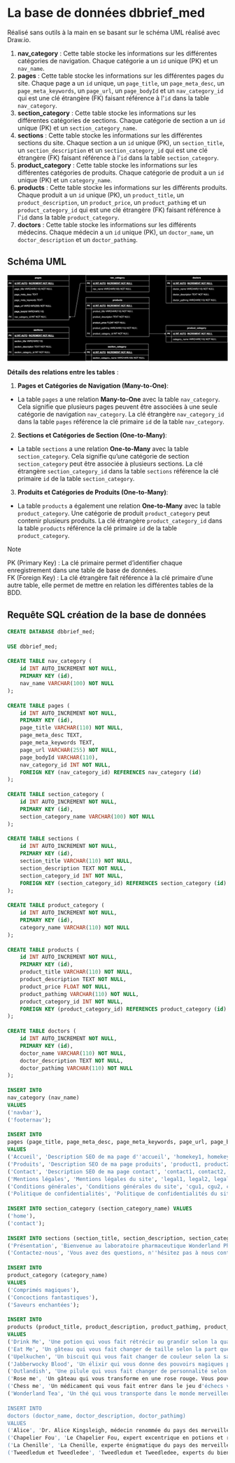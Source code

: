 # La base de données dbbrief_med

Réalisé sans outils à la main en se basant sur le schéma UML réalisé avec Draw.io.

1. **nav_category** : Cette table stocke les informations sur les différentes catégories de navigation. Chaque catégorie a un `id` unique (PK) et un `nav_name`.
2. **pages** : Cette table stocke les informations sur les différentes pages du site. Chaque page a un `id` unique, un `page_title`, un `page_meta_desc`, un `page_meta_keywords`, un `page_url`, un `page_bodyId` et un `nav_category_id` qui est une clé étrangère (FK) faisant référence à l'`id` dans la table `nav_category`.
3. **section_category** : Cette table stocke les informations sur les différentes catégories de sections. Chaque catégorie de section a un `id` unique (PK) et un `section_category_name`.
4. **sections** : Cette table stocke les informations sur les différentes sections du site. Chaque section a un `id` unique (PK), un `section_title`, un `section_description` et un `section_category_id` qui est une clé étrangère (FK) faisant référence à l'`id` dans la table `section_category`.
5. **product_category** : Cette table stocke les informations sur les différentes catégories de produits. Chaque catégorie de produit a un `id` unique (PK) et un `category_name`.
6. **products** : Cette table stocke les informations sur les différents produits. Chaque produit a un `id` unique (PK), un `product_title`, un `product_description`, un `product_price`, un `product_pathimg` et un `product_category_id` qui est une clé étrangère (FK) faisant référence à l'`id` dans la table `product_category`.
7. **doctors** : Cette table stocke les informations sur les différents médecins. Chaque médecin a un `id` unique (PK), un `doctor_name`, un `doctor_description` et un `doctor_pathimg`.

## Schéma UML

![Schéma UML dbbrief_med](../docs/uml/export/dbbrief_med-uml.drawio.svg)

**Détails des relations entre les tables** :

1. **Pages et Catégories de Navigation (Many-to-One)**:
  - La table `pages` a une relation **Many-to-One** avec la table `nav_category`. Cela signifie que plusieurs pages peuvent être associées à une seule catégorie de navigation `nav_category`. La clé étrangère `nav_category_id` dans la table `pages` référence la clé primaire `id` de la table `nav_category`.
2. **Sections et Catégories de Section (One-to-Many)**:
  - La table `sections` a une relation **One-to-Many** avec la table `section_category`. Cela signifie qu’une catégorie de section `section_category` peut être associée à plusieurs sections. La clé étrangère `section_category_id` dans la table `sections` référence la clé primaire `id` de la table `section_category`.
3. **Produits et Catégories de Produits (One-to-Many)**:
  - La table `products` a également une relation **One-to-Many** avec la table `product_category`. Une catégorie de produit `product_category` peut contenir plusieurs produits. La clé étrangère `product_category_id` dans la table `products` référence la clé primaire `id` de la table `product_category`.

> [!NOTE]
> PK (Primary Key) : La clé primaire permet d’identifier chaque enregistrement dans une table de base de données.  
> FK (Foreign Key) : La clé étrangère fait référence à la clé primaire d’une autre table, elle permet de mettre en relation les différentes tables de la BDD.

## Requête SQL création de la base de données

```sql
CREATE DATABASE dbbrief_med;

USE dbbrief_med;

CREATE TABLE nav_category (
    id INT AUTO_INCREMENT NOT NULL,
    PRIMARY KEY (id),
    nav_name VARCHAR(100) NOT NULL
);

CREATE TABLE pages (
    id INT AUTO_INCREMENT NOT NULL,
    PRIMARY KEY (id),
    page_title VARCHAR(110) NOT NULL,
    page_meta_desc TEXT,
    page_meta_keywords TEXT,
    page_url VARCHAR(255) NOT NULL,
    page_bodyId VARCHAR(110),
    nav_category_id INT NOT NULL,
    FOREIGN KEY (nav_category_id) REFERENCES nav_category (id)
);

CREATE TABLE section_category (
    id INT AUTO_INCREMENT NOT NULL,
    PRIMARY KEY (id),
    section_category_name VARCHAR(100) NOT NULL
);

CREATE TABLE sections (
    id INT AUTO_INCREMENT NOT NULL,
    PRIMARY KEY (id),
    section_title VARCHAR(110) NOT NULL,
    section_description TEXT NOT NULL,
    section_category_id INT NOT NULL,
    FOREIGN KEY (section_category_id) REFERENCES section_category (id)
);

CREATE TABLE product_category (
    id INT AUTO_INCREMENT NOT NULL,
    PRIMARY KEY (id),
    category_name VARCHAR(110) NOT NULL
);

CREATE TABLE products (
    id INT AUTO_INCREMENT NOT NULL,
    PRIMARY KEY (id),
    product_title VARCHAR(110) NOT NULL,
    product_description TEXT NOT NULL,
    product_price FLOAT NOT NULL,
    product_pathimg VARCHAR(110) NOT NULL,
    product_category_id INT NOT NULL,
    FOREIGN KEY (product_category_id) REFERENCES product_category (id)
);

CREATE TABLE doctors (
    id INT AUTO_INCREMENT NOT NULL,
    PRIMARY KEY (id),
    doctor_name VARCHAR(110) NOT NULL,
    doctor_description TEXT NOT NULL,
    doctor_pathimg VARCHAR(110) NOT NULL
);

INSERT INTO
nav_category (nav_name)
VALUES
('navbar'),
('footernav');

INSERT INTO
pages (page_title, page_meta_desc, page_meta_keywords, page_url, page_bodyId, nav_category_id)
VALUES
('Accueil', 'Description SEO de ma page d''accueil', 'homekey1, homekey2, homekey3, homekey4', '/', 'home', 1),
('Produits', 'Description SEO de ma page produits', 'product1, product2, product3, product4', '/produits.php', 'products', 1),
('Contact', 'Description SEO de ma page contact', 'contact1, contact2, contact3, contact4', '/contact.php', 'contact', 1),
('Mentions légales', 'Mentions légales du site', 'legal1, legal2, legal3, legal4', '/mentions-legales.php', 'legal', 2),
('Conditions générales', 'Conditions générales du site', 'cgu1, cgu2, cgu3, cgu4', '/cgu.php', 'cgu', 2),
('Politique de confidentialités', 'Politique de confidentialités du site', 'privacy1, privacy2, privacy3, privacy4', '/vie-privee.php', 'privacy', 2);

INSERT INTO section_category (section_category_name) VALUES
('home'),
('contact');

INSERT INTO sections (section_title, section_description, section_category_id) VALUES
('Présentation', 'Bienvenue au laboratoire pharmaceutique Wonderland Pharma, un établissement unique où la science et la magie se rencontrent pour créer des médicaments extraordinaires. Notre équipe dévouée de chercheurs et d''alchimistes travaille sans relâche pour développer des formulations révolutionnaires qui permettent à nos clients de changer de taille, de couleur, ou même d''acquérir des pouvoirs magiques. Inspiré par l''univers fantastique de Lewis Carroll, notre laboratoire est déterminé à repousser les limites de la réalité et à offrir des expériences pharmacologiques inédites. Que vous cherchiez à explorer de nouveaux horizons dimensionnels ou à embrasser votre côté fantastique, notre gamme de produits innovants est conçue pour émerveiller et surprendre. Rejoignez-nous dans cette aventure extraordinaire où la science et la magie convergent pour créer des solutions pharmaceutiques uniques au pays des rêves et de l''émerveillement.', '1'),
('Contactez-nous', 'Vous avez des questions, n''hésitez pas à nous contacter nous nous ferons un plaisir de vous aider.', '2');

INSERT INTO
product_category (category_name)
VALUES
('Comprimés magiques'),
('Concoctions fantastiques'),
('Saveurs enchantées');

INSERT INTO
products (product_title, product_description, product_pathimg, product_price, product_category_id)
VALUES 
('Drink Me', 'Une potion qui vous fait rétrécir ou grandir selon la quantité que vous buvez. Attention à ne pas en abuser !', 'drink_me.webp', 9.99, 2),
('Eat Me', 'Un gâteau qui vous fait changer de taille selon la part que vous mangez. Idéal pour explorer des endroits inaccessibles !', 'eat_me.webp', 12.99, 3),
('Upelkuchen', 'Un biscuit qui vous fait changer de couleur selon la saveur que vous choisissez. Parfait pour vous camoufler ou vous amuser !', 'upelkuchen.webp', 14.99, 3),
('Jabberwocky Blood', 'Un élixir qui vous donne des pouvoirs magiques pendant une courte durée. Utilisez-le avec prudence !', 'jabberwocky_Blood.webp', 19.99, 2),
('Outlandish', 'Une pilule qui vous fait changer de personnalité selon l'humeur que vous souhaitez. Idéale pour vous évader ou vous surprendre !', 'outlandish.webp', 16.99, 1),
('Rose me', 'Un gâteau qui vous transforme en une rose rouge. Vous pouvez ainsi embellir le jardin de la Reine de cœur, mais attention à ne pas vous faire couper !', 'rose_me.webp', 11.99, 3),
('Chess me', 'Un médicament qui vous fait entrer dans le jeu d'échecs vivant. Vous pouvez ainsi devenir un pion, un fou, une tour, un cavalier, un roi ou une reine, mais attention à ne pas vous faire échec et mat !', 'chess_me.webp', 6.99, 1),
('Wonderland Tea', 'Un thé qui vous transporte dans le monde merveilleux d'Alice. Attention, vous ne contrôlez pas le temps ni le lieu de votre retour !', 'wonderland_Tea.webp', 24.99, 3);

INSERT INTO
doctors (doctor_name, doctor_description, doctor_pathimg)
VALUES 
('Alice', 'Dr. Alice Kingsleigh, médecin renommée du pays des merveilles, apporte sa magie à la médecine moderne. Forte de son expérience dans des mondes fantastiques, elle assure la qualité des médicaments disponibles sur notre site. Sa combinaison unique de rigueur scientifique et de créativité offre des solutions novatrices pour le bien-être de tous. Faites confiance au Dr. Alice Kingsleigh pour des conseils médicaux exceptionnels au-delà de l''ordinaire.', 'alice-doctor.webp'),
('Chapelier Fou', 'Le Chapelier Fou, expert excentrique en potions et remèdes du pays des merveilles, apporte une touche de folie à la médecine. Sa créativité débordante et sa compréhension unique des ingrédients inhabituels font de lui une figure clé dans le domaine pharmaceutique. En naviguant à travers des réalités fantaisistes, le Chapelier Fou propose des solutions médicales hors du commun pour favoriser le bien-être de chacun. Sa folie maîtrisée et son savoir atypique font de lui un allié surprenant et fiable dans la recherche de conseils médicaux singuliers et innovants.', 'madhatter-doctor.webp'),
('La Chenille', 'La Chenille, experte énigmatique du pays des merveilles, offre une perspective unique en tant que conseillère médicale. Sa sagesse transcendantale et son approche contemplative se reflètent dans la sélection minutieuse des produits pharmaceutiques sur notre site. La Chenille, avec son regard perspicace et son penchant pour les remèdes naturels, incarne une approche holistique de la santé. Confiez-vous à la guidance exceptionnelle de la Chenille pour des conseils médicaux uniques et apaisants.', 'caterpillar-doctor.webp'),
('Tweedledum et Tweedledee', 'Tweedledum et Tweedledee, experts du bien-être au pays des merveilles, ajoutent une touche ludique à la médecine. Ces jumeaux énergiques apportent une perspective unique, mêlant fantaisie et soins de santé. Leurs conseils, bien que farfelus, sont empreints d''une jovialité contagieuse. En tant que figures clés sur notre site de vente de médicaments, Tweedledum et Tweedledee incarnent l''harmonie entre la santé et la joie. Optez pour leur approche décalée pour une expérience médicale inédite et réjouissante.', 'twins-doctor.webp');
```